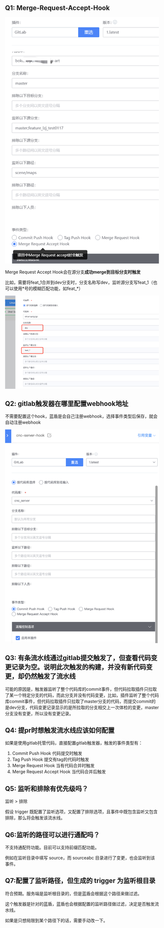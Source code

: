 ## Q1: Merge-Request-Accept-Hook

![](../../../../assets/image-20220301101202-RtEPQ.png)

Merge Request Accept Hook会在源分支**成功merge到目标分支时触发**

比如，需要将feat\_1合并到dev分支时，分支名称写dev，监听源分支写feat\_1（也可以使用\*号的模糊匹配功能，如feat\_\*）

![](../../../../assets/image-20220301101202-pxOZb.png)



## Q2: gitlab触发器在哪里配置webhook地址

不需要配置这个hook，蓝盾是会自己注册webhook，选择事件类型后保存，就会自动注册webhook

![](../../../../assets/wecom-temp-d5c48ee99a96d373426491d14d56e404.png)



## Q3: 有条流水线通过gitlab提交触发了，但查看代码变更记录为空。说明此次触发的构建，并没有新代码变更，却仍然触发了流水线

可能的原因是，触发器监听了整个代码库的commit事件，但代码拉取插件只拉取了某一个特定分支的代码，而此分支并没有代码变更，比如，插件监听了整个代码库commit事件，但代码拉取插件只拉取了master分支的代码，而提交commit的是dev分支，代码变更记录显示的是所拉取的分支相交上一次体检的变更，master分支没有变更，所以没有变更记录。



## Q4: 提pr时想触发流水线应该如何配置

如果是使用gitlab托管代码，直接配置gitlab触发器，触发的事件类型有：

1. Commit Push Hook 代码提交时触发
2. Tag Push Hook 提交有tag的代码时触发
3. Merge Request Hook 当有代码合并时触发
4. Merge Request Accept Hook 当代码合并后触发



## Q5: 监听和排除有优先级吗？

监听 > 排除

假设 trigger 既配置了监听选项，又配置了排除选项，且事件中既包含监听又包含排除，那么将会触发该流水线。



## Q6:监听的路径可以进行通配吗？

不支持通配符功能。目前可以支持前缀匹配功能。

例如在监听目录中填写 source，而 sourceabc 目录进行了变更，也会监听到该事件。



## Q7:配置了监听路径，但生成的 trigger 为监听根目录

符合预期。服务端是监听根目录的，但是蓝盾会根据这个路径来做过滤。

这个触发器是针对的蓝盾，蓝盾也会根据配置的监听路径做过滤，决定是否触发流水线。

如果是只想局限到某个路径下的话，需要手动改一下。
